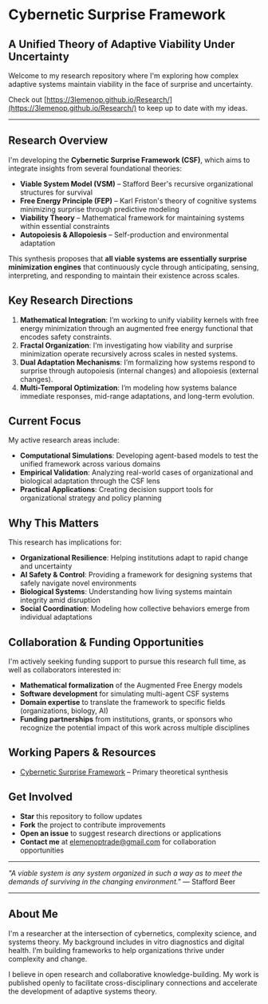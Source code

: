 # Cybernetic Surprise Framework

## A Unified Theory of Adaptive Viability Under Uncertainty

Welcome to my research repository where I'm exploring how complex adaptive systems maintain viability in the face of surprise and uncertainty.

Check out [https://3lemenop.github.io/Research/](https://3lemenop.github.io/Research/) to keep up to date with my ideas.

---

## Research Overview

I'm developing the **Cybernetic Surprise Framework (CSF)**, which aims to integrate insights from several foundational theories:

- **Viable System Model (VSM)** – Stafford Beer's recursive organizational structures for survival  
- **Free Energy Principle (FEP)** – Karl Friston's theory of cognitive systems minimizing surprise through predictive modeling  
- **Viability Theory** – Mathematical framework for maintaining systems within essential constraints  
- **Autopoiesis & Allopoiesis** – Self-production and environmental adaptation  

This synthesis proposes that **all viable systems are essentially surprise minimization engines** that continuously cycle through anticipating, sensing, interpreting, and responding to maintain their existence across scales.

## Key Research Directions

1. **Mathematical Integration**: I’m working to unify viability kernels with free energy minimization through an augmented free energy functional that encodes safety constraints.  
2. **Fractal Organization**: I’m investigating how viability and surprise minimization operate recursively across scales in nested systems.  
3. **Dual Adaptation Mechanisms**: I’m formalizing how systems respond to surprise through autopoiesis (internal changes) and allopoiesis (external changes).  
4. **Multi-Temporal Optimization**: I’m modeling how systems balance immediate responses, mid-range adaptations, and long-term evolution.

## Current Focus

My active research areas include:

- **Computational Simulations**: Developing agent-based models to test the unified framework across various domains  
- **Empirical Validation**: Analyzing real-world cases of organizational and biological adaptation through the CSF lens  
- **Practical Applications**: Creating decision support tools for organizational strategy and policy planning  

## Why This Matters

This research has implications for:

- **Organizational Resilience**: Helping institutions adapt to rapid change and uncertainty  
- **AI Safety & Control**: Providing a framework for designing systems that safely navigate novel environments  
- **Biological Systems**: Understanding how living systems maintain integrity amid disruption  
- **Social Coordination**: Modeling how collective behaviors emerge from individual adaptations  

## Collaboration & Funding Opportunities

I'm actively seeking funding support to pursue this research full time, as well as collaborators interested in:

- **Mathematical formalization** of the Augmented Free Energy models  
- **Software development** for simulating multi-agent CSF systems  
- **Domain expertise** to translate the framework to specific fields (organizations, biology, AI)  
- **Funding partnerships** from institutions, grants, or sponsors who recognize the potential impact of this work across multiple disciplines  

## Working Papers & Resources

- [Cybernetic Surprise Framework](https://3lemenop.github.io/Research/category-folder/Cybernetic-Surprise-Framework/Cybernetic-Surprise-Framework) – Primary theoretical synthesis

## Get Involved

- **Star** this repository to follow updates  
- **Fork** the project to contribute improvements  
- **Open an issue** to suggest research directions or applications  
- **Contact me** at [elemenoptrade@gmail.com](mailto:elemenoptrade@gmail.com) for collaboration opportunities  

---

_"A viable system is any system organized in such a way as to meet the demands of surviving in the changing environment."_ — Stafford Beer

---

## About Me

I'm a researcher at the intersection of cybernetics, complexity science, and systems theory. My background includes in vitro diagnostics and digital health. I’m building frameworks to help organizations thrive under complexity and change.

I believe in open research and collaborative knowledge-building. My work is published openly to facilitate cross-disciplinary connections and accelerate the development of adaptive systems theory.
